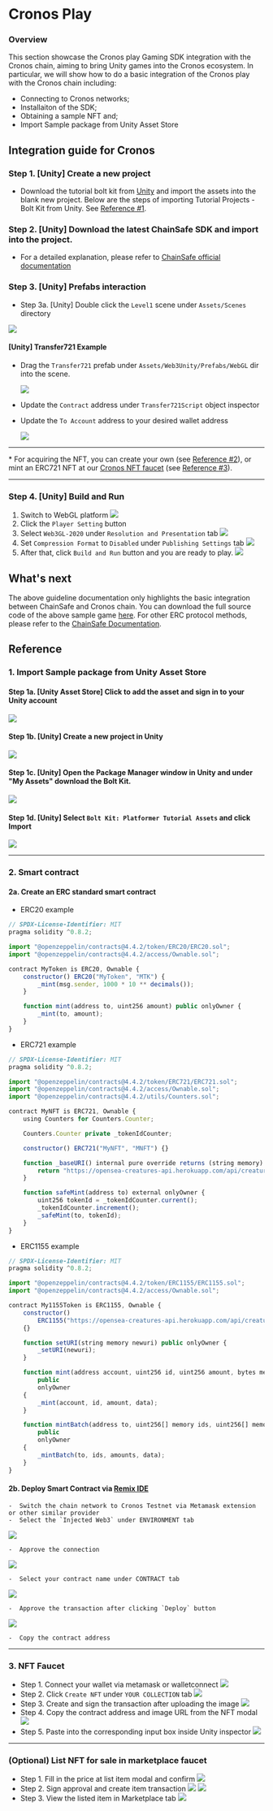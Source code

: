 # Cronos Play

### Overview

This section showcase the Cronos play Gaming SDK integration with the Cronos chain, aiming to bring Unity games into the Cronos ecosystem. In particular, we will show how to do a basic integration of the Cronos play with the Cronos chain including:

* Connecting to Cronos networks;
* Installaiton of the SDK;
* Obtaining a sample NFT and;
* Import Sample package from Unity Asset Store

## Integration guide for Cronos

### Step 1. \[Unity] Create a new project

* Download the tutorial bolt kit from [Unity](https://assetstore.unity.com/packages/essentials/tutorial-projects/bolt-kit-platformer-tutorial-assets-168067) and import the assets into the blank new project. Below are the steps of importing Tutorial Projects - Bolt Kit from Unity. See [Reference #1](./#reference).

### Step 2. \[Unity] Download the latest ChainSafe SDK and import into the project.

* For a detailed explanation, please refer to [ChainSafe official documentation](https://chainsafe.github.io/game-docs/)

### Step 3. \[Unity] Prefabs interaction

* Step 3a. \[Unity] Double click the `Level1` scene under `Assets/Scenes` directory

![](./assets/play/cronos-gamefi-integration-step3a.png)

#### \[Unity] Transfer721 Example

*   Drag the `Transfer721` prefab under `Assets/Web3Unity/Prefabs/WebGL` dir into the scene.

    ![](./assets/play/cronos-gamefi-integration-step6-1.png)
* Update the `Contract` address under `Transfer721Script` object inspector
*   Update the `To Account` address to your desired wallet address

    ![](./assets/play/cronos-gamefi-integration-step6-2.png)

***

\* For acquiring the NFT, you can create your own (see [Reference #2](./#\_2-smart-contract)), or mint an ERC721 NFT at our [Cronos NFT faucet](https://cronos.org/nft-faucet) (see [Reference #3](./#\_3-nft-faucet)).

***

### Step 4. \[Unity] Build and Run

1. Switch to WebGL platform ![](./assets/play/cronos-gamefi-integration-step8-1.png)
2. Click the `Player Setting` button
3. Select `Web3GL-2020` under `Resolution and Presentation` tab ![](./assets/play/cronos-gamefi-integration-step8-2.png)
4. Set `Compression Format` to `Disabled` under `Publishing Settings` tab ![](./assets/play/cronos-gamefi-integration-step8-3.png)
5. After that, click `Build and Run` button and you are ready to play. ![](./assets/play/cronos-gamefi-integration-step8-4.png)

## What's next

The above guideline documentation only highlights the basic integration between ChainSafe and Cronos chain. You can download the full source code of the above sample game [here](https://github.com/crypto-org-chain/cronos-docs/blob/master/docs/play/assets/cronos-chainsafe-unity-sample.unitypackage.zip). For other ERC protocol methods, please refer to the [ChainSafe Documentation](https://chainsafe.github.io/game-docs/).

## Reference

### 1. Import Sample package from Unity Asset Store

#### Step 1a. \[Unity Asset Store] Click to add the asset and sign in to your Unity account

![](./assets/play/cronos-gamefi-integration-step2a.png)

#### Step 1b. \[Unity] Create a new project in Unity

![](./assets/getting-started/new-projects.png)

#### Step 1c. \[Unity] Open the Package Manager window in Unity and under "My Assets" download the Bolt Kit.

![](./assets/play/cronos-gamefi-integration-step2c.png)

#### Step 1d. \[Unity] Select `Bolt Kit: Platformer Tutorial Assets` and click Import

![](./assets/play/cronos-gamefi-integration-step2d.png)

***

### 2. Smart contract

#### 2a. Create an ERC standard smart contract

* ERC20 example

```javascript
// SPDX-License-Identifier: MIT
pragma solidity ^0.8.2;

import "@openzeppelin/contracts@4.4.2/token/ERC20/ERC20.sol";
import "@openzeppelin/contracts@4.4.2/access/Ownable.sol";

contract MyToken is ERC20, Ownable {
    constructor() ERC20("MyToken", "MTK") {
        _mint(msg.sender, 1000 * 10 ** decimals());
    }

    function mint(address to, uint256 amount) public onlyOwner {
        _mint(to, amount);
    }
}
```

* ERC721 example

```javascript
// SPDX-License-Identifier: MIT
pragma solidity ^0.8.2;

import "@openzeppelin/contracts@4.4.2/token/ERC721/ERC721.sol";
import "@openzeppelin/contracts@4.4.2/access/Ownable.sol";
import "@openzeppelin/contracts@4.4.2/utils/Counters.sol";

contract MyNFT is ERC721, Ownable {
    using Counters for Counters.Counter;

    Counters.Counter private _tokenIdCounter;

    constructor() ERC721("MyNFT", "MNFT") {}

    function _baseURI() internal pure override returns (string memory) {
        return "https://opensea-creatures-api.herokuapp.com/api/creature/";
    }

    function safeMint(address to) external onlyOwner {
        uint256 tokenId = _tokenIdCounter.current();
        _tokenIdCounter.increment();
        _safeMint(to, tokenId);
    }
}
```

* ERC1155 example

```javascript
// SPDX-License-Identifier: MIT
pragma solidity ^0.8.2;

import "@openzeppelin/contracts@4.4.2/token/ERC1155/ERC1155.sol";
import "@openzeppelin/contracts@4.4.2/access/Ownable.sol";

contract My1155Token is ERC1155, Ownable {
    constructor()
        ERC1155("https://opensea-creatures-api.herokuapp.com/api/creature/")
    {}

    function setURI(string memory newuri) public onlyOwner {
        _setURI(newuri);
    }

    function mint(address account, uint256 id, uint256 amount, bytes memory data)
        public
        onlyOwner
    {
        _mint(account, id, amount, data);
    }

    function mintBatch(address to, uint256[] memory ids, uint256[] memory amounts, bytes memory data)
        public
        onlyOwner
    {
        _mintBatch(to, ids, amounts, data);
    }
}
```

#### 2b. Deploy Smart Contract via [Remix IDE](https://remix.ethereum.org/)

```
-  Switch the chain network to Cronos Testnet via Metamask extension or other similar provider
-  Select the `Injected Web3` under ENVIRONMENT tab
```

![](./assets/play/cronos-gamefi-integration-step5-1.png)

```
-  Approve the connection
```

![](./assets/play/cronos-gamefi-integration-step5-2.png)

```
-  Select your contract name under CONTRACT tab
```

![](./assets/play/cronos-gamefi-integration-step5-3.png)

```
-  Approve the transaction after clicking `Deploy` button
```

![](./assets/play/cronos-gamefi-integration-step5-4.png)

```
-  Copy the contract address
```

***

### 3. NFT Faucet

* Step 1. Connect your wallet via metamask or walletconnect ![](./assets/play/cronos-gamefi-integration-nft-fauct-1.png)
* Step 2. Click `Create NFT` under `YOUR COLLECTION` tab ![](./assets/play/cronos-gamefi-integration-nft-fauct-2.png)
* Step 3. Create and sign the transaction after uploading the image ![](./assets/play/cronos-gamefi-integration-nft-fauct-3.png)
* Step 4. Copy the contract address and image URL from the NFT modal ![](./assets/play/cronos-gamefi-integration-nft-fauct-4.png)
* Step 5. Paste into the corresponding input box inside Unity inspector ![](./assets/play/cronos-gamefi-integration-step6-2.png)

***

### (Optional) List NFT for sale in marketplace faucet

* Step 1. Fill in the price at list item modal and confirm ![](./assets/play/cronos-gamefi-integration-nft-fauct-5.png)
* Step 2. Sign approval and create item transaction ![](./assets/play/cronos-gamefi-integration-nft-fauct-6.png) ![](./assets/play/cronos-gamefi-integration-nft-fauct-7.png)
* Step 3. View the listed item in Marketplace tab ![](./assets/play/cronos-gamefi-integration-nft-fauct-8.png)
